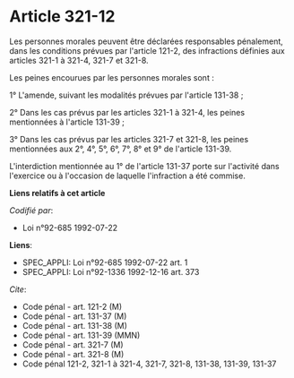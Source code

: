 # Article 321-12

Les personnes morales peuvent être déclarées responsables pénalement, dans les conditions prévues par l'article 121-2, des
infractions définies aux articles 321-1 à 321-4, 321-7 et 321-8.

Les peines encourues par les personnes morales sont :

1° L'amende, suivant les modalités prévues par l'article 131-38 ;

2° Dans les cas prévus par les articles 321-1 à 321-4, les peines mentionnées à l'article 131-39 ;

3° Dans les cas prévus par les articles 321-7 et 321-8, les peines mentionnées aux 2°, 4°, 5°, 6°, 7°, 8° et 9° de l'article
131-39.

L'interdiction mentionnée au 1° de l'article 131-37 porte sur l'activité dans l'exercice ou à l'occasion de laquelle
l'infraction a été commise.

**Liens relatifs à cet article**

_Codifié par_:

  - Loi n°92-685 1992-07-22

**Liens**:

  - SPEC_APPLI: Loi n°92-685 1992-07-22 art. 1
  - SPEC_APPLI: Loi n°92-1336 1992-12-16 art. 373

_Cite_:

  - Code pénal - art. 121-2 (M)
  - Code pénal - art. 131-37 (M)
  - Code pénal - art. 131-38 (M)
  - Code pénal - art. 131-39 (MMN)
  - Code pénal - art. 321-7 (M)
  - Code pénal - art. 321-8 (M)
  - Code pénal 121-2, 321-1 à 321-4, 321-7, 321-8, 131-38, 131-39, 131-37

